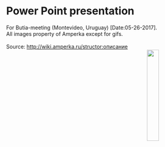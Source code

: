# Power Point presentation
For Butia-meeting (Montevideo, Uruguay) [Date:05-26-2017].<br>
All images property of Amperka except for gifs.<br><br>
Source: http://wiki.amperka.ru/structor:описание
<br>
<img align="right" width="25%" height="25%" src="https://raw.githubusercontent.com/TaniaMol/Structor/master/Presentation/WKcdNiJZ.png"/>
